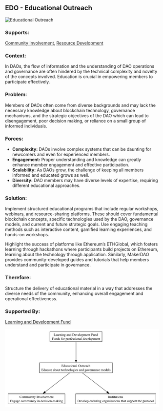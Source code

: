 ## EDO - Educational Outreach

![Educational Outreach](./output/illustration/educational_outreach_illustration_v3.png)

### Supports:

[Community Involvement](./community_involvement.html), [Resource Development](./resource_development.html)

### Context:

In DAOs, the flow of information and the understanding of DAO operations and governance are often hindered by the technical complexity and novelty of the concepts involved. Education is crucial in empowering members to participate effectively.

### Problem:

Members of DAOs often come from diverse backgrounds and may lack the necessary knowledge about blockchain technology, governance mechanisms, and the strategic objectives of the DAO which can lead to disengagement, poor decision making, or reliance on a small group of informed individuals.

### Forces:

- **Complexity:** DAOs involve complex systems that can be daunting for newcomers and even for experienced members.
- **Engagement:** Proper understanding and knowledge can greatly enhance member engagement and effective participation.
- **Scalability:** As DAOs grow, the challenge of keeping all members informed and educated grows as well.
- **Diversity:** DAO members may have diverse levels of expertise, requiring different educational approaches.

### Solution:

Implement structured educational programs that include regular workshops, webinars, and resource-sharing platforms. These should cover fundamental blockchain concepts, specific technologies used by the DAO, governance models, and current and future strategic goals. Use engaging teaching methods such as interactive content, gamified learning experiences, and hands-on workshops. 

Highlight the success of platforms like Ethereum’s ETHGlobal, which fosters learning through hackathons where participants build projects on Ethereum, learning about the technology through application. Similarly, MakerDAO provides community-developed guides and tutorials that help members understand and participate in governance.

### Therefore:

Structure the delivery of educational material in a way that addresses the diverse needs of the community, enhancing overall engagement and operational effectiveness.

### Supported By:

[Learning and Development Fund](./learning_and_development_fund.html)

![Educational Outreach](./output/educational_outreach_specific_graph_v3.png)
